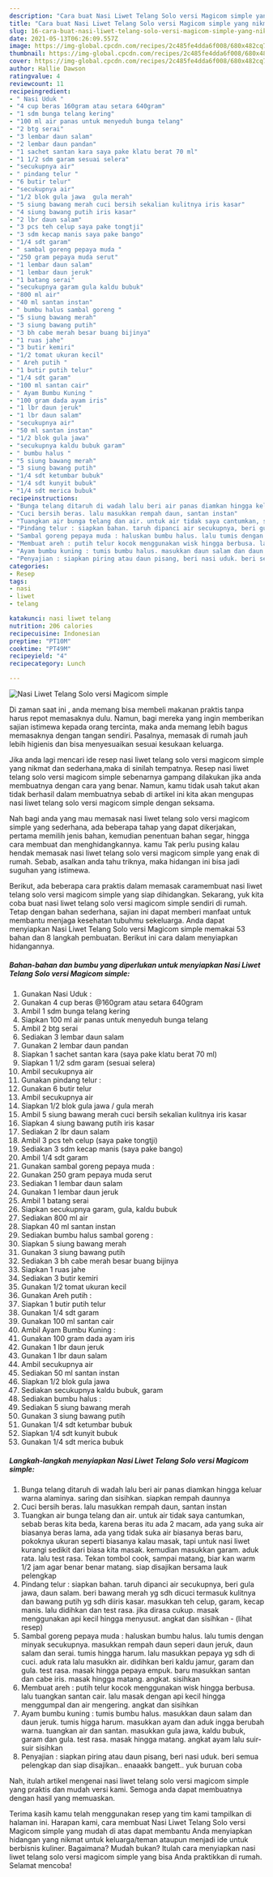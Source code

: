 ```yaml
---
description: "Cara buat Nasi Liwet Telang Solo versi Magicom simple yang nikmat Untuk Jualan"
title: "Cara buat Nasi Liwet Telang Solo versi Magicom simple yang nikmat Untuk Jualan"
slug: 16-cara-buat-nasi-liwet-telang-solo-versi-magicom-simple-yang-nikmat-untuk-jualan
date: 2021-05-13T06:26:09.557Z
image: https://img-global.cpcdn.com/recipes/2c485fe4dda6f008/680x482cq70/nasi-liwet-telang-solo-versi-magicom-simple-foto-resep-utama.jpg
thumbnail: https://img-global.cpcdn.com/recipes/2c485fe4dda6f008/680x482cq70/nasi-liwet-telang-solo-versi-magicom-simple-foto-resep-utama.jpg
cover: https://img-global.cpcdn.com/recipes/2c485fe4dda6f008/680x482cq70/nasi-liwet-telang-solo-versi-magicom-simple-foto-resep-utama.jpg
author: Hallie Dawson
ratingvalue: 4
reviewcount: 11
recipeingredient:
- " Nasi Uduk "
- "4 cup beras 160gram atau setara 640gram"
- "1 sdm bunga telang kering"
- "100 ml air panas untuk menyeduh bunga telang"
- "2 btg serai"
- "3 lembar daun salam"
- "2 lembar daun pandan"
- "1 sachet santan kara saya pake klatu berat 70 ml"
- "1 1/2 sdm garam sesuai selera"
- "secukupnya air"
- " pindang telur "
- "6 butir telur"
- "secukupnya air"
- "1/2 blok gula jawa  gula merah"
- "5 siung bawang merah cuci bersih sekalian kulitnya iris kasar"
- "4 siung bawang putih iris kasar"
- "2 lbr daun salam"
- "3 pcs teh celup saya pake tongtji"
- "3 sdm kecap manis saya pake bango"
- "1/4 sdt garam"
- " sambal goreng pepaya muda "
- "250 gram pepaya muda serut"
- "1 lembar daun salam"
- "1 lembar daun jeruk"
- "1 batang serai"
- "secukupnya garam gula kaldu bubuk"
- "800 ml air"
- "40 ml santan instan"
- " bumbu halus sambal goreng "
- "5 siung bawang merah"
- "3 siung bawang putih"
- "3 bh cabe merah besar buang bijinya"
- "1 ruas jahe"
- "3 butir kemiri"
- "1/2 tomat ukuran kecil"
- " Areh putih "
- "1 butir putih telur"
- "1/4 sdt garam"
- "100 ml santan cair"
- " Ayam Bumbu Kuning "
- "100 gram dada ayam iris"
- "1 lbr daun jeruk"
- "1 lbr daun salam"
- "secukupnya air"
- "50 ml santan instan"
- "1/2 blok gula jawa"
- "secukupnya kaldu bubuk garam"
- " bumbu halus "
- "5 siung bawang merah"
- "3 siung bawang putih"
- "1/4 sdt ketumbar bubuk"
- "1/4 sdt kunyit bubuk"
- "1/4 sdt merica bubuk"
recipeinstructions:
- "Bunga telang ditaruh di wadah lalu beri air panas diamkan hingga keluar warna alaminya. saring dan sisihkan. siapkan rempah daunnya"
- "Cuci bersih beras. lalu masukkan rempah daun, santan instan"
- "Tuangkan air bunga telang dan air. untuk air tidak saya cantumkan, sebab beras kita beda, karena beras itu ada 2 macam, ada yang suka air biasanya beras lama, ada yang tidak suka air biasanya beras baru, pokoknya ukuran seperti biasanya kalau masak, tapi untuk nasi liwet kurangi sedikit dari biasa kita masak. kemudian masukkan garam. aduk rata. lalu test rasa. Tekan tombol cook, sampai matang, biar kan warm 1/2 jam agar benar benar matang. siap disajikan bersama lauk pelengkap"
- "Pindang telur : siapkan bahan. taruh dipanci air secukupnya, beri gula jawa, daun salam. beri bawang merah yg sdh dicuci termasuk kulitnya dan bawang putih yg sdh diiris kasar. masukkan teh celup, garam, kecap manis. lalu didihkan dan test rasa. jika dirasa cukup. masak menggunakan api kecil hingga menyusut. angkat dan sisihkan           (lihat resep)"
- "Sambal goreng pepaya muda : haluskan bumbu halus. lalu tumis dengan minyak secukupnya. masukkan rempah daun seperi daun jeruk, daun salam dan serai. tumis hingga harum. lalu masukkan pepaya yg sdh di cuci. aduk rata lalu masukkn air. didihkan beri kaldu jamur, garam dan gula. test rasa. masak hingga pepaya empuk. baru masukkan santan dan cabe iris. masak hingga matang. angkat. sisihkan"
- "Membuat areh : putih telur kocok menggunakan wisk hingga berbusa. lalu tuangkan santan cair. lalu masak dengan api kecil hingga menggumpal dan air mengering. angkat dan sisihkan"
- "Ayam bumbu kuning : tumis bumbu halus. masukkan daun salam dan daun jeruk. tumis higga harum. masukkan ayam dan aduk ingga berubah warna. tuangkan air dan santan. masukkan gula jawa, kaldu bubuk, garam dan gula. test rasa. masak hingga matang. angkat ayam lalu suir-suir sisihkan"
- "Penyajian : siapkan piring atau daun pisang, beri nasi uduk. beri semua pelengkap dan siap disajikan.. enaaakk bangett.. yuk buruan coba"
categories:
- Resep
tags:
- nasi
- liwet
- telang

katakunci: nasi liwet telang 
nutrition: 206 calories
recipecuisine: Indonesian
preptime: "PT10M"
cooktime: "PT49M"
recipeyield: "4"
recipecategory: Lunch

---
```



![Nasi Liwet Telang Solo versi Magicom simple](https://img-global.cpcdn.com/recipes/2c485fe4dda6f008/680x482cq70/nasi-liwet-telang-solo-versi-magicom-simple-foto-resep-utama.jpg)

Di zaman  saat ini , anda memang bisa membeli makanan praktis tanpa harus repot memasaknya dulu. Namun, bagi mereka yang ingin memberikan sajian istimewa kepada orang tercinta, maka anda memang lebih bagus memasaknya dengan tangan sendiri. Pasalnya, memasak di rumah jauh lebih higienis dan bisa menyesuaikan sesuai kesukaan keluarga.

Jika anda lagi mencari ide resep nasi liwet telang solo versi magicom simple yang nikmat dan sederhana,maka di sinilah tempatnya. Resep nasi liwet telang solo versi magicom simple  sebenarnya gampang dilakukan jika anda membuatnya dengan cara yang benar. Namun, kamu tidak usah takut akan tidak berhasil dalam membuatnya 
sebab di artikel ini kita akan mengupas nasi liwet telang solo versi magicom simple dengan seksama.  



Nah bagi anda yang mau memasak nasi liwet telang solo versi magicom simple yang sederhana, ada beberapa tahap yang dapat dikerjakan, pertama memilih jenis bahan, kemudian penentuan bahan segar, hingga cara membuat dan menghidangkannya. kamu Tak perlu pusing kalau hendak memasak nasi liwet telang solo versi magicom simple yang enak di rumah. Sebab, asalkan anda  tahu triknya, maka hidangan ini bisa jadi suguhan yang istimewa.

Berikut, ada beberapa cara praktis  dalam memasak caramembuat nasi liwet telang solo versi magicom simple yang siap dihidangkan. Sekarang, yuk kita coba buat nasi liwet telang solo versi magicom simple sendiri di rumah. Tetap dengan bahan sederhana, sajian ini dapat memberi manfaat untuk membantu menjaga kesehatan tubuhmu sekeluarga. Anda dapat menyiapkan Nasi Liwet Telang Solo versi Magicom simple memakai 53 bahan dan 8 langkah pembuatan. Berikut ini cara dalam menyiapkan hidangannya.

<!--inarticleads1-->

##### Bahan-bahan dan bumbu yang diperlukan untuk menyiapkan Nasi Liwet Telang Solo versi Magicom simple:

1. Gunakan  Nasi Uduk :
1. Gunakan 4 cup beras @160gram atau setara 640gram
1. Ambil 1 sdm bunga telang kering
1. Siapkan 100 ml air panas untuk menyeduh bunga telang
1. Ambil 2 btg serai
1. Sediakan 3 lembar daun salam
1. Gunakan 2 lembar daun pandan
1. Siapkan 1 sachet santan kara (saya pake klatu berat 70 ml)
1. Siapkan 1 1/2 sdm garam (sesuai selera)
1. Ambil secukupnya air
1. Gunakan  pindang telur :
1. Gunakan 6 butir telur
1. Ambil secukupnya air
1. Siapkan 1/2 blok gula jawa / gula merah
1. Ambil 5 siung bawang merah cuci bersih sekalian kulitnya iris kasar
1. Siapkan 4 siung bawang putih iris kasar
1. Sediakan 2 lbr daun salam
1. Ambil 3 pcs teh celup (saya pake tongtji)
1. Sediakan 3 sdm kecap manis (saya pake bango)
1. Ambil 1/4 sdt garam
1. Gunakan  sambal goreng pepaya muda :
1. Gunakan 250 gram pepaya muda serut
1. Sediakan 1 lembar daun salam
1. Gunakan 1 lembar daun jeruk
1. Ambil 1 batang serai
1. Siapkan secukupnya garam, gula, kaldu bubuk
1. Sediakan 800 ml air
1. Siapkan 40 ml santan instan
1. Sediakan  bumbu halus sambal goreng :
1. Siapkan 5 siung bawang merah
1. Gunakan 3 siung bawang putih
1. Sediakan 3 bh cabe merah besar buang bijinya
1. Siapkan 1 ruas jahe
1. Sediakan 3 butir kemiri
1. Gunakan 1/2 tomat ukuran kecil
1. Gunakan  Areh putih :
1. Siapkan 1 butir putih telur
1. Gunakan 1/4 sdt garam
1. Gunakan 100 ml santan cair
1. Ambil  Ayam Bumbu Kuning :
1. Gunakan 100 gram dada ayam iris
1. Gunakan 1 lbr daun jeruk
1. Gunakan 1 lbr daun salam
1. Ambil secukupnya air
1. Sediakan 50 ml santan instan
1. Siapkan 1/2 blok gula jawa
1. Sediakan secukupnya kaldu bubuk, garam
1. Sediakan  bumbu halus :
1. Sediakan 5 siung bawang merah
1. Gunakan 3 siung bawang putih
1. Gunakan 1/4 sdt ketumbar bubuk
1. Siapkan 1/4 sdt kunyit bubuk
1. Gunakan 1/4 sdt merica bubuk




<!--inarticleads2-->

##### Langkah-langkah menyiapkan Nasi Liwet Telang Solo versi Magicom simple:

1. Bunga telang ditaruh di wadah lalu beri air panas diamkan hingga keluar warna alaminya. saring dan sisihkan. siapkan rempah daunnya
1. Cuci bersih beras. lalu masukkan rempah daun, santan instan
1. Tuangkan air bunga telang dan air. untuk air tidak saya cantumkan, sebab beras kita beda, karena beras itu ada 2 macam, ada yang suka air biasanya beras lama, ada yang tidak suka air biasanya beras baru, pokoknya ukuran seperti biasanya kalau masak, tapi untuk nasi liwet kurangi sedikit dari biasa kita masak. kemudian masukkan garam. aduk rata. lalu test rasa. Tekan tombol cook, sampai matang, biar kan warm 1/2 jam agar benar benar matang. siap disajikan bersama lauk pelengkap
1. Pindang telur : siapkan bahan. taruh dipanci air secukupnya, beri gula jawa, daun salam. beri bawang merah yg sdh dicuci termasuk kulitnya dan bawang putih yg sdh diiris kasar. masukkan teh celup, garam, kecap manis. lalu didihkan dan test rasa. jika dirasa cukup. masak menggunakan api kecil hingga menyusut. angkat dan sisihkan -           (lihat resep)
1. Sambal goreng pepaya muda : haluskan bumbu halus. lalu tumis dengan minyak secukupnya. masukkan rempah daun seperi daun jeruk, daun salam dan serai. tumis hingga harum. lalu masukkan pepaya yg sdh di cuci. aduk rata lalu masukkn air. didihkan beri kaldu jamur, garam dan gula. test rasa. masak hingga pepaya empuk. baru masukkan santan dan cabe iris. masak hingga matang. angkat. sisihkan
1. Membuat areh : putih telur kocok menggunakan wisk hingga berbusa. lalu tuangkan santan cair. lalu masak dengan api kecil hingga menggumpal dan air mengering. angkat dan sisihkan
1. Ayam bumbu kuning : tumis bumbu halus. masukkan daun salam dan daun jeruk. tumis higga harum. masukkan ayam dan aduk ingga berubah warna. tuangkan air dan santan. masukkan gula jawa, kaldu bubuk, garam dan gula. test rasa. masak hingga matang. angkat ayam lalu suir-suir sisihkan
1. Penyajian : siapkan piring atau daun pisang, beri nasi uduk. beri semua pelengkap dan siap disajikan.. enaaakk bangett.. yuk buruan coba




Nah, itulah artikel mengenai  nasi liwet telang solo versi magicom simple  yang praktis dan mudah versi kami. Semoga anda dapat membuatnya dengan hasil yang memuaskan. 

Terima kasih kamu telah menggunakan resep yang tim kami tampilkan di halaman ini. Harapan kami, cara membuat  Nasi Liwet Telang Solo versi Magicom simple yang mudah di atas dapat membantu Anda menyiapkan hidangan yang nikmat untuk keluarga/teman ataupun menjadi ide untuk berbisnis kuliner. Bagaimana? Mudah bukan? Itulah cara menyiapkan nasi liwet telang solo versi magicom simple yang bisa Anda praktikkan di rumah. Selamat mencoba!

